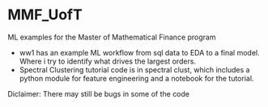 # MMF_UofT
ML examples for the Master of Mathematical Finance program
- ww1 has an example ML workflow from sql data to EDA to a final model. Where i try to identify what drives the largest orders.
- Spectral Clustering tutorial code is in spectral clust, which includes a python module for feature engineering and a notebook for the tutorial.

Diclaimer: There may still be bugs in some of the code
